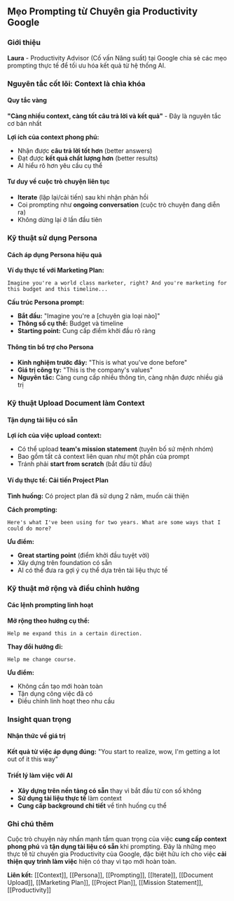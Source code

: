 ## Mẹo Prompting từ Chuyên gia Productivity Google

### Giới thiệu

**Laura** - Productivity Advisor (Cố vấn Năng suất) tại Google chia sẻ các mẹo prompting thực tế để tối ưu hóa kết quả từ hệ thống AI.

### Nguyên tắc cốt lõi: Context là chìa khóa

#### Quy tắc vàng

**"Càng nhiều context, càng tốt câu trả lời và kết quả"** - Đây là nguyên tắc cơ bản nhất

**Lợi ích của context phong phú:**

- Nhận được **câu trả lời tốt hơn** (better answers)
- Đạt được **kết quả chất lượng hơn** (better results)
- AI hiểu rõ hơn yêu cầu cụ thể


#### Tư duy về cuộc trò chuyện liên tục

- **Iterate** (lặp lại/cải tiến) sau khi nhận phản hồi
- Coi prompting như **ongoing conversation** (cuộc trò chuyện đang diễn ra)
- Không dừng lại ở lần đầu tiên


### Kỹ thuật sử dụng Persona

#### Cách áp dụng Persona hiệu quả

**Ví dụ thực tế với Marketing Plan:**

```
Imagine you're a world class marketer, right? And you're marketing for this budget and this timeline...
```

**Cấu trúc Persona prompt:**

- **Bắt đầu:** "Imagine you're a [chuyên gia loại nào]"
- **Thông số cụ thể:** Budget và timeline
- **Starting point:** Cung cấp điểm khởi đầu rõ ràng


#### Thông tin bổ trợ cho Persona

- **Kinh nghiệm trước đây:** "This is what you've done before"
- **Giá trị công ty:** "This is the company's values"
- **Nguyên tắc:** Càng cung cấp nhiều thông tin, càng nhận được nhiều giá trị


### Kỹ thuật Upload Document làm Context

#### Tận dụng tài liệu có sẵn

**Lợi ích của việc upload context:**

- Có thể upload **team's mission statement** (tuyên bố sứ mệnh nhóm)
- Bao gồm tất cả context liên quan như một phần của prompt
- Tránh phải **start from scratch** (bắt đầu từ đầu)


#### Ví dụ thực tế: Cải tiến Project Plan

**Tình huống:** Có project plan đã sử dụng 2 năm, muốn cải thiện

**Cách prompting:**

```
Here's what I've been using for two years. What are some ways that I could do more?
```

**Ưu điểm:**

- **Great starting point** (điểm khởi đầu tuyệt vời)
- Xây dựng trên foundation có sẵn
- AI có thể đưa ra gợi ý cụ thể dựa trên tài liệu thực tế


### Kỹ thuật mở rộng và điều chỉnh hướng

#### Các lệnh prompting linh hoạt

**Mở rộng theo hướng cụ thể:**

```
Help me expand this in a certain direction.
```

**Thay đổi hướng đi:**

```
Help me change course.
```

**Ưu điểm:**

- Không cần tạo mới hoàn toàn
- Tận dụng công việc đã có
- Điều chỉnh linh hoạt theo nhu cầu


### Insight quan trọng

#### Nhận thức về giá trị

**Kết quả từ việc áp dụng đúng:** "You start to realize, wow, I'm getting a lot out of it this way"

#### Triết lý làm việc với AI

- **Xây dựng trên nền tảng có sẵn** thay vì bắt đầu từ con số không
- **Sử dụng tài liệu thực tế** làm context
- **Cung cấp background chi tiết** về tình huống cụ thể


### Ghi chú thêm

Cuộc trò chuyện này nhấn mạnh tầm quan trọng của việc **cung cấp context phong phú** và **tận dụng tài liệu có sẵn** khi prompting. Đây là những mẹo thực tế từ chuyên gia Productivity của Google, đặc biệt hữu ích cho việc **cải thiện quy trình làm việc** hiện có thay vì tạo mới hoàn toàn.

**Liên kết:** [[Context]], [[Persona]], [[Prompting]], [[Iterate]], [[Document Upload]], [[Marketing Plan]], [[Project Plan]], [[Mission Statement]], [[Productivity]]

